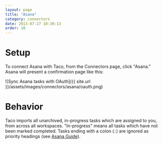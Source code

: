 ```yaml
---
layout: page
title: "Asana"
category: connectors
date: 2013-07-27 10:30:13
order: 10
---
```


# Setup

To connect Asana with Taco, from the Connectors page, click "Asana."
Asana will present a confirmation page like this:

![Sync Asana tasks with OAuth]({{ site.url }}/assets/images/connectors/asana/oauth.png)


# Behavior

Taco imports all unarchived, in-progress tasks which are assigned to
you, from across all workspaces. "In-progress" means all tasks which
have not been marked completed. Tasks ending with a colon (`:`) are
ignored as priority headings (see [Asana Guide](http://asana.com/guide/videos/bug-tracking)).
